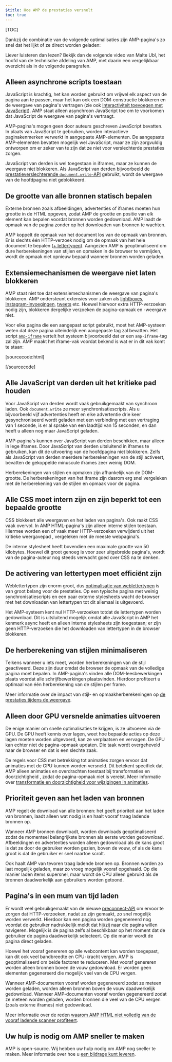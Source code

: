 ```yaml
---
$title: Hoe AMP de prestaties versnelt
toc: true
---
```

[TOC]

Dankzij de combinatie van de volgende optimalisaties zijn AMP-pagina's zo snel dat het lijkt of ze direct worden geladen:

Liever luisteren dan lezen? Bekijk dan de volgende video van Malte Ubl, het hoofd van de technische afdeling van AMP, met daarin een vergelijkbaar overzicht als in de volgende paragrafen.

<amp-youtube
    data-videoid="hVRkG1CQScA"
    layout="responsive"
    width="480" height="270">
</amp-youtube>

## Alleen asynchrone scripts toestaan

JavaScript is krachtig,
het kan worden gebruikt om vrijwel elk aspect van de pagina aan te passen,
maar het kan ook een DOM-constructie blokkeren en de weergave van pagina's vertragen
(zie ook [Interactiviteit toevoegen met JavaScript](https://developers.google.com/web/fundamentals/performance/critical-rendering-path/adding-interactivity-with-javascript)).
AMP staat alleen asynchroon JavaScript toe
om te voorkomen dat JavaScript de weergave van pagina's vertraagt.

AMP-pagina's mogen geen door auteurs geschreven JavaScript bevatten.
In plaats van JavaScript
te gebruiken, worden interactieve paginakenmerken verwerkt in aangepaste AMP-elementen.
De aangepaste AMP-elementen bevatten mogelijk wel JavaScript,
maar ze zijn zorgvuldig ontworpen om er zeker van te zijn dat ze niet voor verslechterde prestaties zorgen.

JavaScript van derden is wel toegestaan in iframes,
maar ze kunnen de weergave niet blokkeren.
Als JavaScript van derden bijvoorbeeld de
[prestatieverslechterende `document.write`-API](http://www.stevesouders.com/blog/2012/04/10/dont-docwrite-scripts/) gebruikt,
wordt de weergave van de hoofdpagina niet geblokkeerd.

## De grootte van alle bronnen statisch bepalen

Externe bronnen zoals afbeeldingen, advertenties of iframes moeten hun grootte in de HTML opgeven,
zodat AMP de grootte en positie van elk element kan bepalen voordat bronnen worden gedownload.
AMP laadt de opmaak van de pagina zonder op het downloaden van bronnen te wachten.

AMP koppelt de opmaak van het document los van de opmaak van bronnen.
Er is slechts één HTTP-verzoek nodig om de opmaak van het hele document te bepalen
([+ lettertypen](#font-triggering-must-be-efficient)).
Aangezien AMP is geoptimaliseerd om dure herberekeningen van stijlen en opmaken in de browser te vermijden,
wordt de opmaak niet opnieuw bepaald wanneer bronnen worden geladen.

## Extensiemechanismen de weergave niet laten blokkeren

AMP staat niet toe dat extensiemechanismen de weergave van pagina's blokkeren.
AMP ondersteunt extensies voor zaken als
[lightboxes](/docs/reference/extended/amp-lightbox.html),
[Instagram-invoegingen](/docs/reference/extended/amp-instagram.html),
[tweets](/docs/reference/extended/amp-twitter.html) etc.
Hoewel hiervoor extra HTTP-verzoeken nodig zijn,
blokkeren dergelijke verzoeken de pagina-opmaak en -weergave niet.

Voor elke pagina die een aangepast script gebruikt, moet het AMP-systeem
weten dat deze pagina uiteindelijk een aangepaste tag zal bevatten.
Het script [`amp-iframe`](/docs/reference/extended/amp-iframe.html)
vertelt het systeem bijvoorbeeld dat er een `amp-iframe`-tag zal zijn.
AMP maakt het iframe-vak voordat bekend is wat er in dit vak komt te staan:

[sourcecode:html]
<script async custom-element="amp-iframe" src="https://cdn.ampproject.org/v0/amp-youtube-0.1.js"></script>
[/sourcecode]

## Alle JavaScript van derden uit het kritieke pad houden

Voor JavaScript van derden wordt vaak gebruikgemaakt van synchroon laden.
Ook `document.write` ze meer synchronisatiescripts.
Als u bijvoorbeeld vijf advertenties heeft en elke advertentie drie keer gesynchroniseerd wordt geladen
 met een verbinding met een vertraging van 1 seconde,
is er al sprake van een laadtijd van 15 seconden, en dan heeft u alleen nog maar JavaScript geladen.

AMP-pagina's kunnen over JavaScript van derden beschikken, maar alleen in lege iframes.
Door JavaScript van derden uitsluitend in iframes te gebruiken, kan dit de uitvoering van de hoofdpagina niet blokkeren.
Zelfs als JavaScript van derden meerdere herberekeningen van de stijl activeert,
bevatten de gekoppelde minuscule iframes zeer weinig DOM.

Herberekeningen van stijlen en opmaken zijn afhankelijk van de DOM-grootte.
De herberekeningen van het iframe zijn daarom erg snel vergeleken met
de herberekening van de stijlen en opmaak voor de pagina.

## Alle CSS moet intern zijn en zijn beperkt tot een bepaalde grootte

CSS blokkeert alle weergaven en het laden van pagina's. Ook raakt CSS vaak overvol.
In AMP HTML-pagina's zijn alleen interne stijlen toestaan.
Hiermee worden een of vaak meer HTTP-verzoeken verwijderd uit het kritieke weergavepad
, vergeleken met de meeste webpagina's.

De interne stylesheet heeft bovendien een maximale grootte van 50 kilobytes.
Hoewel dit groot genoeg is voor zeer uitgebreide pagina's,
wordt van de pagina-auteur nog steeds verwacht goed over CSS na te denken.

## De activering van lettertypen moet efficiënt zijn

Weblettertypen zijn enorm groot, dus
[optimalisatie van weblettertypen](https://developers.google.com/web/fundamentals/performance/optimizing-content-efficiency/webfont-optimization)
is van groot belang voor de prestaties.
Op een typische pagina met weinig synchronisatiescripts en een paar externe stylesheets
wacht de browser met het downloaden van lettertypen tot dit allemaal is uitgevoerd.

Het AMP-systeem kent nul HTTP-verzoeken totdat de lettertypen worden gedownload.
Dit is uitsluitend mogelijk omdat alle JavaScript in AMP het kenmerk async heeft
en alleen interne stylesheets zijn toegestaan;
er zijn geen HTTP-verzoeken die het downloaden van lettertypen in de browser blokkeren.

## De herberekening van stijlen minimaliseren

Telkens wanneer u iets meet, worden herberekeningen van de stijl geactiveerd. Deze zijn duur
omdat de browser de opmaak van de volledige pagina moet bepalen.
In AMP-pagina's vinden alle DOM-leesbewerkingen plaats voordat alle schrijfbewerkingen plaatsvinden.
Hierdoor profiteert u optimaal van één herberekening van de stijlen per frame.

Meer informatie over de impact van stijl- en opmaakherberekeningen op
[de prestaties tijdens de weergave](https://developers.google.com/web/fundamentals/performance/rendering/).

## Alleen door GPU versnelde animaties uitvoeren

De enige manier om snelle optimalisaties te krijgen, is ze uitvoeren via de GPU.
De GPU heeft kennis over lagen, weet hoe bepaalde acties op deze lagen moeten worden uitgevoerd,
kan ze verplaatsen en vervagen. De GPU kan echter niet de pagina-opmaak updaten.
Die taak wordt overgeheveld naar de browser en dat is een slechte zaak.

De regels voor CSS met betrekking tot animaties zorgen ervoor dat animaties met de GPU kunnen worden versneld.
Dit betekent specifiek dat AMP alleen animaties en overdrachten toestaat bij transformaties en doorzichtigheid
, zodat de pagina-opmaak niet is vereist.
Meer informatie over
[transformatie en doorzichtigheid voor wijzigingen in animaties](https://developers.google.com/web/fundamentals/performance/rendering/stick-to-compositor-only-properties-and-manage-layer-count).

## Prioriteit geven aan het laden van bronnen

AMP regelt de download van alle bronnen: het geeft prioriteit aan het laden van bronnen,
laadt alleen wat nodig is en haalt vooraf traag ladende bronnen op.

Wanneer AMP bronnen downloadt, worden downloads geoptimaliseerd
zodat de momenteel belangrijkste bronnen als eerste worden gedownload.
Afbeeldingen en advertenties worden alleen gedownload als de kans groot is dat ze door de gebruiker worden gezien,
boven de vouw, of als de kans groot is dat de gebruiker er snel naartoe scrolt.

Ook haalt AMP van tevoren traag ladende bronnen op.
Bronnen worden zo laat mogelijk geladen, maar zo vroeg mogelijk vooraf opgehaald.
Op die manier laden items supersnel, maar wordt de CPU alleen gebruikt
als de bronnen daadwerkelijk aan gebruikers worden getoond.

## Pagina's in een mum van tijd laden

Er wordt veel gebruikgemaakt van de nieuwe [preconnect-API](http://www.w3.org/TR/resource-hints/#dfn-preconnect)
om ervoor te zorgen dat HTTP-verzoeken, nadat ze zijn gemaakt, zo snel mogelijk worden verwerkt.
Hierdoor
kan een pagina worden gegenereerd nog voordat de gebruiker nadrukkelijk meldt dat hij/zij naar die pagina willen navigeren.
Mogelijk is de pagina zelfs al beschikbaar op het moment dat de gebruiker de pagina daadwerkelijk selecteert.
Op die manier wordt de pagina direct geladen.

Hoewel het vooraf genereren op alle webcontent kan worden toegepast,
kan dit ook veel bandbreedte en CPU-kracht vergen. AMP is geoptimaliseerd om beide factoren te reduceren. Met vooraf genereren worden alleen bronnen boven de vouw gedownload.
Er worden geen elementen gegenereerd die mogelijk veel van de CPU vergen.

Wanneer AMP-documenten vooraf worden gegenereerd zodat ze meteen worden geladen,
worden alleen bronnen boven de vouw daadwerkelijk gedownload.
Wanneer AMP-documenten vooraf worden gegenereerd zodat ze meteen worden geladen,
worden bronnen die veel van de CPU vergen (zoals externe iframes) niet gedownload.

Meer informatie over de reden
[waarom AMP HTML niet volledig van de vooraf ladende scanner profiteert](https://medium.com/@cramforce/why-amp-html-does-not-take-full-advantage-of-the-preload-scanner-7e7f788aa94e).

## Uw hulp is nodig om AMP sneller te maken
AMP is open-source.
Wij hebben uw hulp nodig om AMP nog sneller te maken.
Meer informatie over hoe u [een bijdrage kunt leveren](/docs/support/contribute.html).
